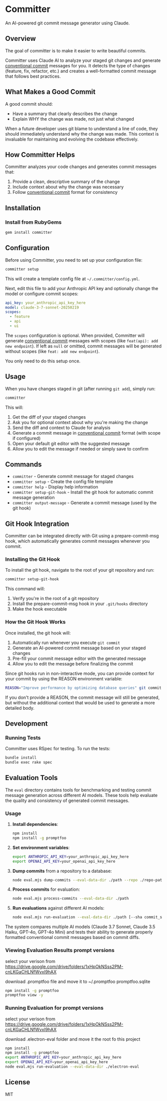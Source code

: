 # Committer

An AI-powered git commit message generator using Claude.

## Overview

The goal of committer is to make it easier to write beautiful commits.

Committer uses Claude AI to analyze your staged git changes and generate [conventional commit](https://www.conventionalcommits.org/en/v1.0.0/) messages for you. It detects the type of changes (feature, fix, refactor, etc.) and creates a well-formatted commit message that follows best practices.

## What Makes a Good Commit

A good commit should:

- Have a summary that clearly describes the change
- Explain WHY the change was made, not just what changed

When a future developer uses git blame to understand a line of code, they should immediately understand why the change was made. This context is invaluable for maintaining and evolving the codebase effectively.

## How Committer Helps

Committer analyzes your code changes and generates commit messages that:

1. Provide a clean, descriptive summary of the change
2. Include context about why the change was necessary
3. Follow [conventional commit](https://www.conventionalcommits.org/en/v1.0.0/) format for consistency

## Installation

### Install from RubyGems

```bash
gem install committer
```

## Configuration

Before using Committer, you need to set up your configuration file:

```bash
committer setup
```

This will create a template config file at `~/.committer/config.yml`.

Next, edit this file to add your Anthropic API key and optionally change the model or configure commit scopes:

```yaml
api_key: your_anthropic_api_key_here
model: claude-3-7-sonnet-20250219
scopes:
  - feature
  - api
  - ui
```

The `scopes` configuration is optional. When provided, Committer will generate [conventional commit](https://www.conventionalcommits.org/en/v1.0.0/) messages with scopes (like `feat(api): add new endpoint`). If left as `null` or omitted, commit messages will be generated without scopes (like `feat: add new endpoint`).

You only need to do this setup once.

## Usage

When you have changes staged in git (after running `git add`), simply run:

```bash
committer
```

This will:

1. Get the diff of your staged changes
2. Ask you for optional context about why you're making the change
3. Send the diff and context to Claude for analysis
4. Generate a commit message in [conventional commit](https://www.conventionalcommits.org/en/v1.0.0/) format (with scope if configured)
5. Open your default git editor with the suggested message
6. Allow you to edit the message if needed or simply save to confirm

## Commands

- `committer` - Generate commit message for staged changes
- `committer setup` - Create the config file template
- `committer help` - Display help information
- `committer setup-git-hook` - Install the git hook for automatic commit message generation
- `committer output-message` - Generate a commit message (used by the git hook)

## Git Hook Integration

Committer can be integrated directly with Git using a prepare-commit-msg hook, which automatically generates commit messages whenever you commit.

### Installing the Git Hook

To install the git hook, navigate to the root of your git repository and run:

```bash
committer setup-git-hook
```

This command will:

1. Verify you're in the root of a git repository
2. Install the prepare-commit-msg hook in your `.git/hooks` directory
3. Make the hook executable

### How the Git Hook Works

Once installed, the git hook will:

1. Automatically run whenever you execute `git commit`
2. Generate an AI-powered commit message based on your staged changes
3. Pre-fill your commit message editor with the generated message
4. Allow you to edit the message before finalizing the commit

Since git hooks run in non-interactive mode, you can provide context for your commit by using the REASON environment variable:

```bash
REASON="Improve performance by optimizing database queries" git commit
```

If you don't provide a REASON, the commit message will still be generated, but without the additional context that would be used to generate a more detailed body.

## Development

### Running Tests

Committer uses RSpec for testing. To run the tests:

```bash
bundle install
bundle exec rake spec
```

## Evaluation Tools

The `eval` directory contains tools for benchmarking and testing commit message generation across different AI models. These tools help evaluate the quality and consistency of generated commit messages.

### Usage

1. **Install dependencies**:

   ```bash
   npm install
   npm install -g promptfoo
   ```

2. **Set environment variables**:

   ```bash
   export ANTHROPIC_API_KEY=your_anthropic_api_key_here
   export OPENAI_API_KEY=your_openai_api_key_here
   ```

3. **Dump commits** from a repository to a database:

   ```bash
   node eval.mjs dump-commits --eval-data-dir ./path --repo ./repo-path
   ```

4. **Process commits** for evaluation:

   ```bash
   node eval.mjs process-commits --eval-data-dir ./path
   ```

5. **Run evaluations** against different AI models:
   ```bash
   node eval.mjs run-evaluation --eval-data-dir ./path [--sha commit_sha] [--limit number]
   ```

The system compares multiple AI models (Claude 3.7 Sonnet, Claude 3.5 Haiku, GPT-4o, GPT-4o Mini) and tests their ability to generate properly formatted conventional commit messages based on commit diffs.

### Viewing Evaluation Results prompt versions

select your verison from https://drive.google.com/drive/folders/1xHpOkNSss2PM-cnLKGaCHLNfWvxl9hAX

download .promptfoo file and move it to ~/.promptfoo promptfoo.sqlite

```bash
npm install -g promptfoo
promptfoo view -y
```

### Running Evaluation for prompt versions

select your verison from https://drive.google.com/drive/folders/1xHpOkNSss2PM-cnLKGaCHLNfWvxl9hAX

download .electron-eval folder and move it the root fo this project

```bash
npm install
npm install -g promptfoo
export ANTHROPIC_API_KEY=your_anthropic_api_key_here
export OPENAI_API_KEY=your_openai_api_key_here
node eval.mjs run-evaluation --eval-data-dir ./electron-eval
```

## License

MIT
